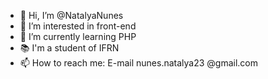 - 👋 Hi, I’m @NatalyaNunes
- 👀 I’m interested in front-end
- 🌱 I’m currently learning PHP
- :books: I'm a student of IFRN
- 📫 How to reach me: E-mail nunes.natalya23 @gmail.com

<!---
NatalyaNunes/NatalyaNunes is a ✨ special ✨ repository because its `README.md` (this file) appears on your GitHub profile.
You can click the Preview link to take a look at your changes.
--->
